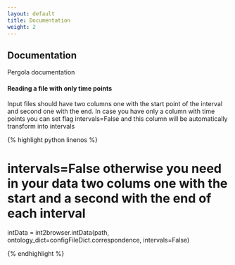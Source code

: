 ```yaml
---
layout: default
title: Documentation
weight: 2
---
```


## Documentation

Pergola documentation

#### Reading a file with only time points

Input files should have two columns one with the start point of the interval and second one with the end.
In case you have only a column with time points you can set flag intervals=False and this column will be 
automatically transform into intervals

{% highlight python linenos %}

# intervals=False otherwise you need in your data two colums one with the start and a second with the end of each interval
intData = int2browser.intData(path, ontology_dict=configFileDict.correspondence, intervals=False)

{% endhighlight %}